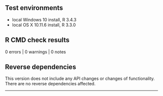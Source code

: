 ## Test environments
* local Windows 10 install, R 3.4.3
* local OS X 10.11.6 install, R 3.3.0

## R CMD check results

0 errors | 0 warnings | 0 notes

## Reverse dependencies

This version does not include any API changes or changes of functionality.
There are no reverse dependencies affected.

---
